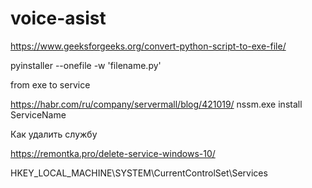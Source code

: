 # voice-asist

https://www.geeksforgeeks.org/convert-python-script-to-exe-file/

pyinstaller --onefile -w 'filename.py'


from  exe to service

https://habr.com/ru/company/servermall/blog/421019/
nssm.exe install ServiceName


Как удалить службу


https://remontka.pro/delete-service-windows-10/

HKEY_LOCAL_MACHINE\SYSTEM\CurrentControlSet\Services
